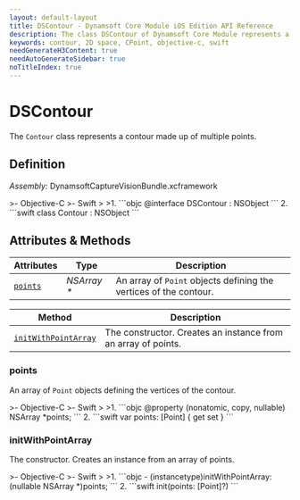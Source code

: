 ```yaml
---
layout: default-layout
title: DSContour - Dynamsoft Core Module iOS Edition API Reference
description: The class DSContour of Dynamsoft Core Module represents a contour in 2D space, which contains an array of CPoint objects, representing the vertices of the contour.
keywords: contour, 2D space, CPoint, objective-c, swift
needGenerateH3Content: true
needAutoGenerateSidebar: true
noTitleIndex: true
---
```


# DSContour

The `Contour` class represents a contour made up of multiple points.

## Definition

*Assembly:* DynamsoftCaptureVisionBundle.xcframework

<div class="sample-code-prefix"></div>
>- Objective-C
>- Swift
>
>1. 
```objc
@interface DSContour : NSObject
```
2. 
```swift
class Contour : NSObject
```

## Attributes & Methods

| Attributes | Type | Description |
| ---------- | ---- | ----------- |
| [`points`](#points) | *NSArray \** | An array of `Point` objects defining the vertices of the contour. |


| Method | Description |
| ------ | ----------- |
| [`initWithPointArray`](#initwithpointarray) | The constructor. Creates an instance from an array of points. |

### points

An array of `Point` objects defining the vertices of the contour.

<div class="sample-code-prefix"></div>
>- Objective-C
>- Swift
>
>1. 
```objc
@property (nonatomic, copy, nullable) NSArray *points;
```
2. 
```swift
var points: [Point] { get set }
```

### initWithPointArray

The constructor. Creates an instance from an array of points.

<div class="sample-code-prefix"></div>
>- Objective-C
>- Swift
>
>1. 
```objc
- (instancetype)initWithPointArray:(nullable NSArray *)points;
```
2. 
```swift
init(points: [Point]?)
```
